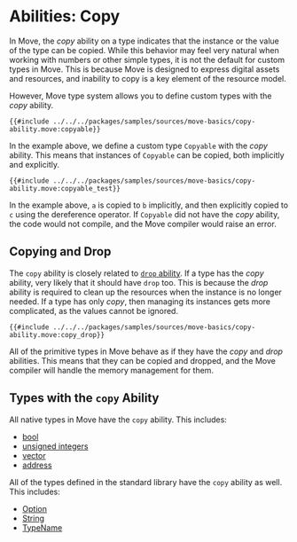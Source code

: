 # Abilities: Copy

In Move, the _copy_ ability on a type indicates that the instance or the value of the type can be copied. While this behavior may feel very natural when working with numbers or other simple types, it is not the default for custom types in Move. This is because Move is designed to express digital assets and resources, and inability to copy is a key element of the resource model.

However, Move type system allows you to define custom types with the _copy_ ability.

```move
{{#include ../../../packages/samples/sources/move-basics/copy-ability.move:copyable}}
```

In the example above, we define a custom type `Copyable` with the _copy_ ability. This means that instances of `Copyable` can be copied, both implicitly and explicitly.

```move
{{#include ../../../packages/samples/sources/move-basics/copy-ability.move:copyable_test}}
```

In the example above, `a` is copied to `b` implicitly, and then explicitly copied to `c` using the dereference operator. If `Copyable` did not have the _copy_ ability, the code would not compile, and the Move compiler would raise an error.

## Copying and Drop

The `copy` ability is closely related to [`drop` ability](./drop-ability.md). If a type has the _copy_ ability, very likely that it should have `drop` too. This is because the _drop_ ability is required to clean up the resources when the instance is no longer needed. If a type has only _copy_, then managing its instances gets more complicated, as the values cannot be ignored.

```move
{{#include ../../../packages/samples/sources/move-basics/copy-ability.move:copy_drop}}
```

All of the primitive types in Move behave as if they have the _copy_ and _drop_ abilities. This means that they can be copied and dropped, and the Move compiler will handle the memory management for them.

## Types with the `copy` Ability

All native types in Move have the `copy` ability. This includes:

- [bool](./../move-basics/primitive-types.md#booleans)
- [unsigned integers](./../move-basics/primitive-types.md#integers)
- [vector](./../move-basics/vector.md)
- [address](./../move-basics/address.md)

All of the types defined in the standard library have the `copy` ability as well. This includes:

- [Option](./../move-basics/option.md)
- [String](./../move-basics/string.md)
- [TypeName](./../move-basics/type-reflection.md#typename)
